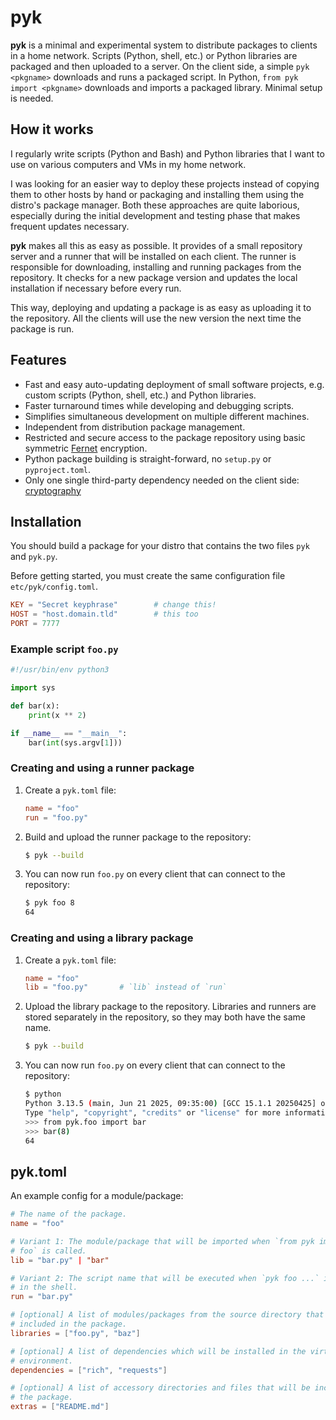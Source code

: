 # pyk

**pyk** is a minimal and experimental system to distribute packages to clients
in a home network. Scripts (Python, shell, etc.) or Python libraries are
packaged and then uploaded to a server. On the client side, a simple `pyk
<pkgname>` downloads and runs a packaged script. In Python, `from pyk import
<pkgname>` downloads and imports a packaged library. Minimal setup is needed.


## How it works

I regularly write scripts (Python and Bash) and Python libraries that I want to
use on various computers and VMs in my home network.

I was looking for an easier way to deploy these projects instead of copying
them to other hosts by hand or packaging and installing them using the distro's
package manager. Both these approaches are quite laborious, especially during
the initial development and testing phase that makes frequent updates
necessary.

**pyk** makes all this as easy as possible. It provides of a small repository
server and a runner that will be installed on each client. The runner is
responsible for downloading, installing and running packages from the
repository. It checks for a new package version and updates the local
installation if necessary before every run.

This way, deploying and updating a package is as easy as uploading it to the
repository. All the clients will use the new version the next time the package
is run.


## Features

- Fast and easy auto-updating deployment of small software projects, e.g.
  custom scripts (Python, shell, etc.) and Python libraries.
- Faster turnaround times while developing and debugging scripts.
- Simplifies simultaneous development on multiple different machines.
- Independent from distribution package management.
- Restricted and secure access to the package repository using basic symmetric
  [Fernet](https://cryptography.io/en/latest/fernet/) encryption.
- Python package building is straight-forward, no `setup.py` or
  `pyproject.toml`.
- Only one single third-party dependency needed on the client side:
  [cryptography](https://pypi.org/project/cryptography/)


## Installation

You should build a package for your distro that contains the two
files `pyk` and `pyk.py`.

Before getting started, you must create the same configuration file
`etc/pyk/config.toml`.

```toml
KEY = "Secret keyphrase"        # change this!
HOST = "host.domain.tld"        # this too
PORT = 7777
```


### Example script `foo.py`

```py
#!/usr/bin/env python3

import sys

def bar(x):
    print(x ** 2)

if __name__ == "__main__":
    bar(int(sys.argv[1]))
```

### Creating and using a runner package

1. Create a `pyk.toml` file:
   ```toml
   name = "foo"
   run = "foo.py"
   ```
2. Build and upload the runner package to the repository:
   ```sh
   $ pyk --build
   ```
3. You can now run `foo.py` on every client that can connect to the repository:
   ```sh
   $ pyk foo 8
   64
   ```

### Creating and using a library package

1. Create a `pyk.toml` file:
   ```toml
   name = "foo"
   lib = "foo.py"       # `lib` instead of `run`
   ```
2. Upload the library package to the repository. Libraries and runners are
   stored separately in the repository, so they may both have the same name.
   ```sh
   $ pyk --build
   ```
3. You can now run `foo.py` on every client that can connect to the repository:
   ```sh
   $ python
   Python 3.13.5 (main, Jun 21 2025, 09:35:00) [GCC 15.1.1 20250425] on linux
   Type "help", "copyright", "credits" or "license" for more information.
   >>> from pyk.foo import bar
   >>> bar(8)
   64
   ```

## pyk.toml

An example config for a module/package:

```toml
# The name of the package.
name = "foo"

# Variant 1: The module/package that will be imported when `from pyk import
# foo` is called.
lib = "bar.py" | "bar"

# Variant 2: The script name that will be executed when `pyk foo ...` is called
# in the shell.
run = "bar.py"

# [optional] A list of modules/packages from the source directory that will be
# included in the package.
libraries = ["foo.py", "baz"]

# [optional] A list of dependencies which will be installed in the virtual
# environment.
dependencies = ["rich", "requests"]

# [optional] A list of accessory directories and files that will be included in
# the package.
extras = ["README.md"]
```
